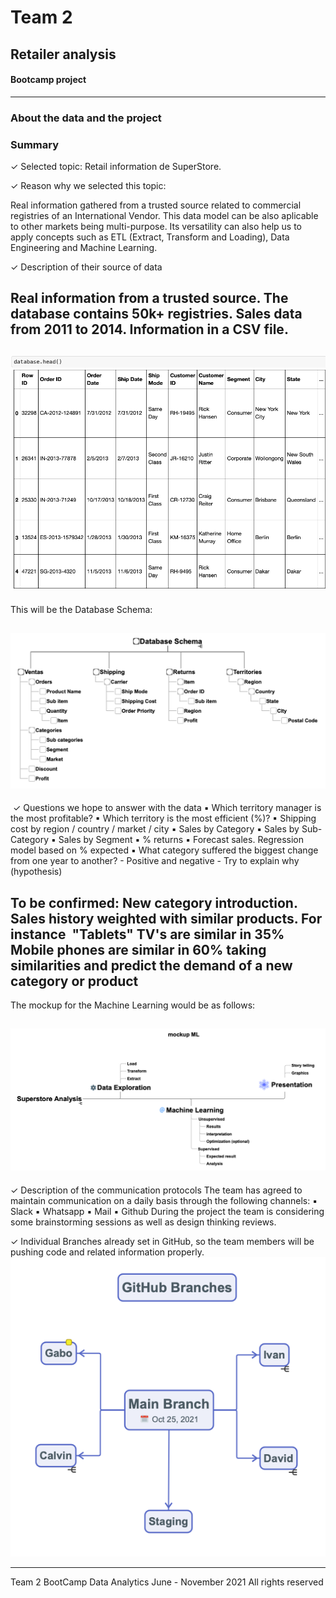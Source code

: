 # Team 2
## Retailer analysis
#### Bootcamp project
_______________________________________________

### About the data and the project
### Summary

✓ Selected topic:  Retail information de SuperStore.

✓ Reason why we selected this topic:

Real information gathered from a trusted source related to commercial registries of an International Vendor.
This data model can be also aplicable to other markets being multi-purpose.
Its versatility can also help us to apply concepts such as ETL (Extract, Transform and Loading), Data Engineering and Machine Learning.

✓ Description of their source of data

Real information from a trusted source.
The database contains 50k+ registries.
Sales data from 2011 to 2014.
Information in a CSV file.
----------------------------------------------
![Database](Imgs_Readme/database.png)
----------------------------------------------
This will be the Database Schema:

![Database_Schema](Imgs_Readme/DatabaseSchema.png)
----------------------------------------------

 ✓ Questions we hope to answer with the data 
	▪	Which territory manager is the most profitable? 
	▪	Which territory is the most efficient (%)? 
	▪	Shipping cost by region / country / market / city 
	▪	Sales by Category 
	▪	Sales by Sub-Category 
	▪	Sales by Segment 
	▪	% returns
	▪	Forecast sales. Regression model based on % expected
	▪	What category suffered the biggest change from one year to another?
		- Positive and negative
		- Try to explain why (hypothesis)

To be confirmed: 
New category introduction. Sales history weighted with similar products. For instance  "Tablets"
		TV's are similar in 35%
		Mobile phones are similar in 60%
taking similarities and predict the demand of a new category or product
----------------------------------------------
The mockup for the Machine Learning would be as follows:

![ML_Schema](Imgs_Readme/ML_Schema.png)
----------------------------------------------


✓ Description of the communication protocols 
The team has agreed to maintain communication on a daily basis through the following channels:
	▪	Slack
	▪	Whatsapp
	▪	Mail
	▪	Github
During the project the team is considering some brainstorming sessions as well as design thinking reviews.

✓ Individual Branches already set in GitHub, so the team members will be pushing code and related information properly.
![Branches](Imgs_Readme/Branches.png)

----------------------------------------------

Team 2 
BootCamp Data Analytics
June - November 2021
All rights reserved






